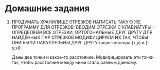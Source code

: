 # Домашние задания

1. ПРОДУМАТЬ ХРАНИЛИЩЕ ОТРЕЗКОВ
   НАПИСАТЬ ТАКУЮ ЖЕ ПРОГРАММУ ДЛЯ ОТРЕЗКОВ:
   ВВОДИМ ОТРЕЗКИ С КЛАВИАТУРЫ + ОПРЕДЕЛЯЕМ ВСЕ ОТРЕЗКИ, ОРТОГОНАЛЬНЫЕ ДРУГ ДРУГУ
   ДЛЯ НАЙДЕННЫХ ПАР ОТРЕЗКОВ МОДИФИЦИРУЕМ ИХ ТАК,
   ЧТОБЫ ОНИ БЫЛИ ПАРАЛЛЕЛЬНЫ ДРУГ ДРУГУ (через вектора (х,у) и (-у,х))
 
   Даны две точки и какое-то расстояние. Модифицировать эти точки так,
   чтобы расстояние между ними стало равным данному.
